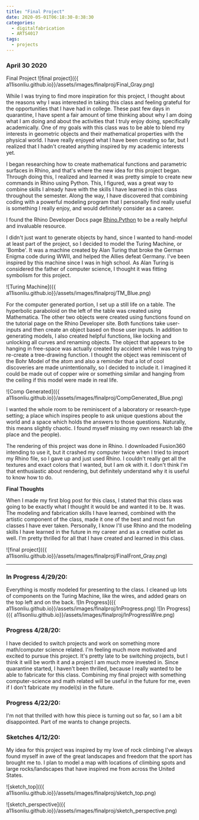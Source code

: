 ```yaml
---
title: "Final Project"
date: 2020-05-01T06:18:30-8:38:30
categories:
  - digitalfabrication
  - ARTS4017
tags:
  - projects
---
```

### April 30 2020
Final Project
![final project]({{ a11isonliu.github.io}}/assets/images/finalproj/Final_Gray.png)

While I was trying to find more inspiration for this project, I thought about the reasons why I was interested in taking this class and feeling grateful for the opportunities that I have had in college. These past few days in quarantine, I have spent a fair amount of time thinking about why I am doing what I am doing and about the activities that I truly enjoy doing, specifically academically. One of my goals with this class was to be able to blend my interests in geometric objects and their mathematical properties with the physical world. I have really enjoyed what I have been creating so far, but I realized that I hadn't created anything inspired by my academic interests yet.

I began researching how to create mathematical functions and parametric surfaces in Rhino, and that's where the new idea for this project began. Through doing this, I realized and learned it was pretty simple to create new commands in Rhino using Python. This, I figured, was a great way to combine skills I already have with the skills I have learned in this class throughout the semester. Along the way, I have discovered that combining coding with a powerful modeling program that I personally find really useful is something I really enjoy, and would definitely consider as a career.

I found the Rhino Developer Docs page [Rhino.Python](https://developer.rhino3d.com/guides/rhinopython/) to be a really helpful and invaluable resource.

I didn't just want to generate objects by hand, since I wanted to hand-model at least part of the project, so I decided to model the Turing Machine, or 'Bombe'. It was a machine created by Alan Turing that broke the German Enigma code during WWII, and helped the Allies defeat Germany. I've been inspired by this machine since I was in high school. As Alan Turing is considered the father of computer science, I thought it was fitting symbolism for this project.

![Turing Machine]({{ a11isonliu.github.io}}/assets/images/finalproj/TM_Blue.png)

For the computer generated portion, I set up a still life on a table. The hyperbolic paraboloid on the left of the table was created using Mathematica. The other two objects were created using functions found on the tutorial page on the Rhino Developer site. Both functions take user-inputs and then create an object based on those user inputs. In addition to generating models, I also created helpful functions, like locking and unlocking all curves and renaming objects. The object that appears to be hanging in free-space was actually created by accident while I was trying to re-create a tree-drawing function. I thought the object was reminiscent of the Bohr Model of the atom and also a reminder that a lot of cool discoveries are made unintentionally, so I decided to include it. I imagined it could be made out of copper wire or something similar and hanging from the ceiling if this model were made in real life.

![Comp Generated]({{ a11isonliu.github.io}}/assets/images/finalproj/CompGenerated_Blue.png)

I wanted the whole room to be reminiscent of a laboratory or research-type setting; a place which inspires people to ask unique questions about the world and a space which holds the answers to those questions. Naturally, this means slightly chaotic. I found myself missing my own research lab (the place and the people).

The rendering of this project was done in Rhino. I downloaded Fusion360 intending to use it, but it crashed my computer twice when I tried to import my Rhino file, so I gave up and just used Rhino. I couldn't really get all the textures and exact colors that I wanted, but I am ok with it. I don't think I'm that enthusiastic about rendering, but definitely understand why it is useful to know how to do.

**Final Thoughts**

When I made my first blog post for this class, I stated that this class was going to be exactly what I thought it would be and wanted it to be. It was. The modeling and fabrication skills I have learned, combined with the artistic component of the class, made it one of the best and most fun classes I have ever taken. Personally, I know I'll use Rhino and the modeling skills I have learned in the future in my career and as a creative outlet as well. I'm pretty thrilled for all that I have created and learned in this class.

![final project]({{ a11isonliu.github.io}}/assets/images/finalproj/FinalFront_Gray.png)

------------------------------------------------------------------------------------------------------------------------------------------------------------

### In Progress 4/29/20:

Everything is mostly modeled for presenting to the class. I cleaned up lots of components on the Turing Machine, like the wires, and added gears on the top left and on the back.
![In Progress]({{ a11isonliu.github.io}}/assets/images/finalproj/InProgress.png)
![In Progress]({{ a11isonliu.github.io}}/assets/images/finalproj/InProgressWire.png)


### Progress 4/28/20:

I have decided to switch projects and work on something more math/computer science related. I'm feeling much more motivated and excited to pursue this project. It's pretty late to be switching projects, but I think it will be worth it and a project I am much more invested in. Since quarantine started, I haven't been thrilled, because I really wanted to be able to fabricate for this class. Combining my final project with something computer-science and math related will be useful in the future for me, even if I don't fabricate my model(s) in the future.

### Progress 4/22/20:

I'm not that thrilled with how this piece is turning out so far, so I am a bit disappointed. Part of me wants to change projects.

### Sketches 4/12/20:

My idea for this project was inspired by my love of rock climbing I've always found myself in awe of the great landscapes and freedom that the sport has brought me to. I plan to model a map with locations of climbing spots and large rocks/landscapes that have inspired me from across the United States.

![sketch_top]({{ a11isonliu.github.io}}/assets/images/finalproj/sketch_top.png)

![sketch_perspective]({{ a11isonliu.github.io}}/assets/images/finalproj/sketch_perspective.png)

